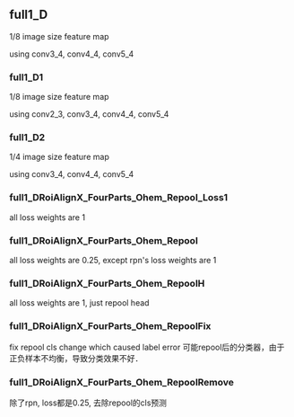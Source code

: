 ## full1\_D

1/8 image size feature map

using conv3\_4, conv4\_4, conv5\_4

### full1\_D1

1/8 image size feature map

using conv2\_3, conv3\_4, conv4\_4, conv5\_4


### full1\_D2

1/4 image size feature map

using conv3\_4, conv4\_4, conv5\_4

### full1\_DRoiAlignX\_FourParts\_Ohem\_Repool\_Loss1
all loss weights are 1

### full1\_DRoiAlignX\_FourParts\_Ohem\_Repool
all loss weights are 0.25, except rpn's loss weights are 1


### full1\_DRoiAlignX\_FourParts\_Ohem\_RepoolH
all loss weights are 1, just repool head


### full1\_DRoiAlignX\_FourParts\_Ohem\_RepoolFix
fix repool cls change which caused label error
可能repool后的分类器，由于正负样本不均衡，导致分类效果不好．


### full1\_DRoiAlignX\_FourParts\_Ohem\_RepoolRemove
除了rpn, loss都是0.25, 去除repool的cls预测


